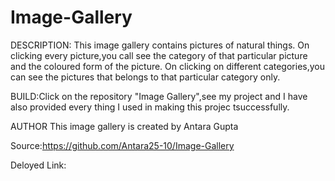 # Image-Gallery

DESCRIPTION: This image gallery contains pictures of natural things. On clicking every picture,you call see the category of that particular picture and the coloured form of the picture. On clicking on different categories,you can see the pictures that belongs to that particular category only.

BUILD:Click on the repository "Image Gallery",see my project and I have also provided every thing I used in making this projec tsuccessfully.

AUTHOR This image gallery  is created by Antara Gupta

Source:https://github.com/Antara25-10/Image-Gallery

Deloyed Link:
